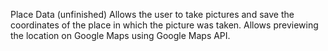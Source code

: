Place Data (unfinished)
Allows the user to take pictures and save the coordinates of the place in which the picture was taken.
Allows previewing the location on Google Maps using Google Maps API.

